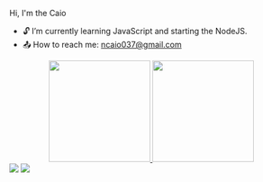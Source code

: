 Hi, I'm the Caio
- 🔓 I’m currently learning JavaScript and starting the NodeJS.
- 📤 How to reach me: ncaio037@gmail.com

<div align="center">
  <a href="https://github.com/caioneves05">
  <img height="180em" src="https://github-readme-stats.vercel.app/api?username=caioneves05&show_icons=true&theme=rose_pine&include_all_commits=true&count_private=true"/>
  <img height="180em" src="https://github-readme-stats.vercel.app/api/top-langs/?username=caioneves05&layout=compact&langs_count=7&theme=rose_pine"/>
</div>
   <a href = "mailto:ncaio037@gmail.com"><img src="https://img.shields.io/badge/-Gmail-%23333?style=for-the-badge&logo=gmail&logoColor=white" target="_blank"></a>
  <a href="https://www.linkedin.com/in/caio-neves-531a26206/" target="_blank"><img src="https://img.shields.io/badge/-LinkedIn-%230077B5?style=for-the-badge&logo=linkedin&logoColor=white" target="_blank"></a> 
 
